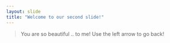 ```yaml
---
layout: slide
title: "Welcome to our second slide!"
---
```

> You are so beautiful .. to me!
Use the left arrow to go back!
